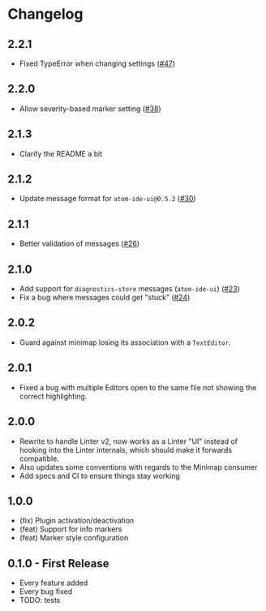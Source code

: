 # Changelog

## 2.2.1

*   Fixed TypeError when changing settings ([#47][])

[#47]: https://github.com/AtomLinter/atom-minimap-linter/pull/47

## 2.2.0

*   Allow severity-based marker setting ([#38][])

[#38]: https://github.com/AtomLinter/atom-minimap-linter/pull/38

## 2.1.3

*   Clarify the README a bit

## 2.1.2

*   Update message format for `atom-ide-ui@0.5.2` ([#30][])

[#30]: https://github.com/AtomLinter/atom-minimap-linter/pull/30

## 2.1.1

*   Better validation of messages ([#26][])

[#26]: https://github.com/AtomLinter/atom-minimap-linter/pull/26

## 2.1.0

*   Add support for `diagnostics-store` messages (`atom-ide-ui`) ([#23][])
*   Fix a bug where messages could get "stuck" ([#24][])

[#23]: https://github.com/AtomLinter/atom-minimap-linter/pull/23
[#24]: https://github.com/AtomLinter/atom-minimap-linter/pull/24

## 2.0.2

*   Guard against minimap losing its association with a `TextEditor`.

## 2.0.1

*   Fixed a bug with multiple Editors open to the same file not showing the
    correct highlighting.

## 2.0.0

*   Rewrite to handle Linter v2, now works as a Linter "UI" instead of hooking
    into the Linter internals, which should make it forwards compatible.
*   Also updates some conventions with regards to the Minimap consumer
*   Add specs and CI to ensure things stay working

## 1.0.0

*   (fix) Plugin activation/deactivation
*   (feat) Support for info markers
*   (feat) Marker style configuration

## 0.1.0 - First Release

*   Every feature added
*   Every bug fixed
*   TODO: tests
